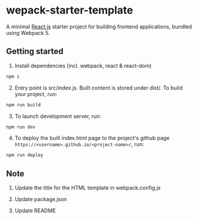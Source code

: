 # wepack-starter-template

A minimal [React.js](https://react.dev/) starter project for building frontend applications, bundled using Webpack 5.

## Getting started

1. Install dependencies (incl. webpack, react & react-dom)

```bash
npm i
```

2. Entry point is src/index.js. Built content is stored under dist/. To build your project, run:
```bash
npm run build
```

3. To launch development server, run:
```bash
npm run dev
```

4. To deploy the built index.html page to the project's github page `https://<username>.github.io/<project-name>/`, run:
```bash
npm run deploy
```

## Note

1. Update the title for the HTML template in webpack.config.js

2. Update package.json

3. Update README
